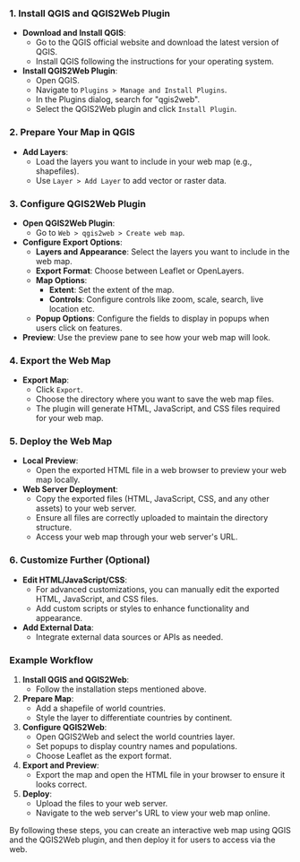 ### 1. Install QGIS and QGIS2Web Plugin

- **Download and Install QGIS**:
    - Go to the QGIS official website and download the latest version of QGIS.
    - Install QGIS following the instructions for your operating system.
- **Install QGIS2Web Plugin**:
    - Open QGIS.
    - Navigate to `Plugins > Manage and Install Plugins`.
    - In the Plugins dialog, search for "qgis2web".
    - Select the QGIS2Web plugin and click `Install Plugin`.

### 2. Prepare Your Map in QGIS

- **Add Layers**:
    - Load the layers you want to include in your web map (e.g., shapefiles).
    - Use `Layer > Add Layer` to add vector or raster data.

### 3. Configure QGIS2Web Plugin

- **Open QGIS2Web Plugin**:
    - Go to `Web > qgis2web > Create web map`.
- **Configure Export Options**:
    - **Layers and Appearance**: Select the layers you want to include in the web map.
    - **Export Format**: Choose between Leaflet or OpenLayers.
    - **Map Options**:
        - **Extent**: Set the extent of the map.
        - **Controls**: Configure controls like zoom, scale, search, live location etc.
    - **Popup Options**: Configure the fields to display in popups when users click on features.
- **Preview**: Use the preview pane to see how your web map will look.

### 4. Export the Web Map

- **Export Map**:
    - Click `Export`.
    - Choose the directory where you want to save the web map files.
    - The plugin will generate HTML, JavaScript, and CSS files required for your web map.

### 5. Deploy the Web Map

- **Local Preview**:
    - Open the exported HTML file in a web browser to preview your web map locally.
- **Web Server Deployment**:
    - Copy the exported files (HTML, JavaScript, CSS, and any other assets) to your web server.
    - Ensure all files are correctly uploaded to maintain the directory structure.
    - Access your web map through your web server's URL.

### 6. Customize Further (Optional)

- **Edit HTML/JavaScript/CSS**:
    - For advanced customizations, you can manually edit the exported HTML, JavaScript, and CSS files.
    - Add custom scripts or styles to enhance functionality and appearance.
- **Add External Data**:
    - Integrate external data sources or APIs as needed.

### Example Workflow

1. **Install QGIS and QGIS2Web**:
    - Follow the installation steps mentioned above.
2. **Prepare Map**:
    - Add a shapefile of world countries.
    - Style the layer to differentiate countries by continent.
3. **Configure QGIS2Web**:
    - Open QGIS2Web and select the world countries layer.
    - Set popups to display country names and populations.
    - Choose Leaflet as the export format.
4. **Export and Preview**:
    - Export the map and open the HTML file in your browser to ensure it looks correct.
5. **Deploy**:
    - Upload the files to your web server.
    - Navigate to the web server's URL to view your web map online.

By following these steps, you can create an interactive web map using QGIS and the QGIS2Web plugin, and then deploy it for users to access via the web.
